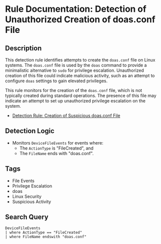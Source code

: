 # Rule Documentation: Detection of Unauthorized Creation of doas.conf File

## Description
This detection rule identifies attempts to create the `doas.conf` file on Linux systems. The `doas.conf` file is used by the `doas` command to provide a minimalistic alternative to `sudo` for privilege escalation. Unauthorized creation of this file could indicate malicious activity, such as an attempt to configure `doas` settings to gain elevated privileges.

This rule monitors for the creation of the `doas.conf` file, which is not typically created during standard operations. The presence of this file may indicate an attempt to set up unauthorized privilege escalation on the system.

- [Detection Rule: Creation of Suspicious doas.conf File](https://research.splunk.com/endpoint/f6343e86-6e09-11ec-9376-acde48001122/)

## Detection Logic
- Monitors `DeviceFileEvents` for events where:
  - The `ActionType` is "FileCreated", and
  - The `FileName` ends with "doas.conf".

## Tags
- File Events
- Privilege Escalation
- doas
- Linux Security
- Suspicious Activity

## Search Query
```kql
DeviceFileEvents
| where ActionType == "FileCreated"
| where FileName endswith "doas.conf"
